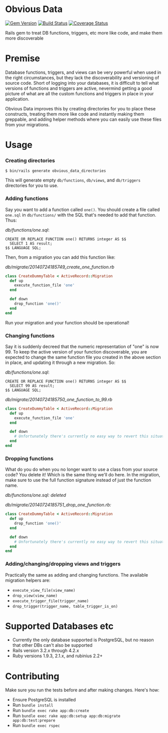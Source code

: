 Obvious Data
============

[![Gem Version](https://badge.fury.io/rb/obvious_data.svg)](https://rubygems.org/gems/obvious_data)
[![Build Status](https://travis-ci.org/enova/obvious_data.svg?branch=master)](https://travis-ci.org/enova/obvious_data)
[![Coverage Status](https://coveralls.io/repos/github/enova/obvious_data/badge.svg?branch=master)](https://coveralls.io/github/enova/obvious_data?branch=master)

Rails gem to treat DB functions, triggers, etc more like code, and make them more discoverable

Premise
=======
Database functions, triggers, and views can be very powerful when used in the right circumstances, but they lack the discoverability and versioning of source code. Short of logging into your databases, it is difficult to tell what versions of functions and triggers are active, nevermind getting a good picture of what are all the custom functions and triggers in place in your application.

Obvious Data improves this by creating directories for you to place these constructs, treating them more like code and instantly making them greppable, and adding helper methods where you can easily use these files from your migrations.

Usage
=====

### Creating directories
```
$ bin/rails generate obvious_data_directories
```

This will generate empty `db/functions`, `db/views`, and `db/triggers` directories for you to use.

### Adding functions
Say you want to add a function called `one()`. You should create a file called `one.sql` in `db/functions/` with the SQL that's needed to add that function. Thus:

_db/functions/one.sql_:

```
CREATE OR REPLACE FUNCTION one() RETURNS integer AS $$
  SELECT 1 AS result;
$$ LANGUAGE SQL;
```

Then, from a migration you can add this function like:

*db/migrate/20140724185749_create_one_function.rb*

```ruby
class CreateDummyTable < ActiveRecord::Migration
  def up
    execute_function_file 'one'
  end

  def down
    drop_function 'one()'
  end
end
```

Run your migration and your function should be operational!

### Changing functions
Say it is suddenly decreed that the numeric representation of "one" is now 99. To keep the active version of your function discoverable, you are expected to change the same function file you created in the above section in place, and updating it through a new migration. So:

*db/functions/one.sql*:

```
CREATE OR REPLACE FUNCTION one() RETURNS integer AS $$
  SELECT 99 AS result;
$$ LANGUAGE SQL;
```

*db/migrate/20140724185750_one_function_to_99.rb*

```ruby
class CreateDummyTable < ActiveRecord::Migration
  def up
    execute_function_file 'one'
  end

  def down
    # Unfortunately there's currently no easy way to revert this situation
  end
end
```

### Dropping functions
What do you do when you no longer want to use a class from your source code? You delete it! Which is the same thing we'll do here. In the migration, make sure to use the full function signature instead of just the function name.

*db/functions/one.sql: *deleted**

*db/migrate/20140724185751_drop_one_function.rb:*

```ruby
class CreateDummyTable < ActiveRecord::Migration
  def up
    drop_function 'one()'
  end

  def down
    # Unfortunately there's currently no easy way to revert this situation
  end
end
```

### Adding/changing/dropping views and triggers
Practically the same as adding and changing functions. The available migration helpers are:

- `execute_view_file(view_name)`
- `drop_view(view_name)`
- `execute_trigger_file(trigger_name)`
- `drop_trigger(trigger_name, table_trigger_is_on)`

Supported Databases etc
=======================

- Currently the only database supported is PostgreSQL, but no reason that other DBs can't also be supported
- Rails version 3.2.x through 4.2.x
- Ruby versions 1.9.3, 2.1.x, and rubinius 2.2+

Contributing
============
Make sure you run the tests before and after making changes. Here's how:

- Ensure PostgreSQL is installed
- Run `bundle install`
- Run `bundle exec rake app:db:create`
- Run `bundle exec rake app:db:setup app:db:migrate app:db:test:prepare`
- Run `bundle exec rspec`
